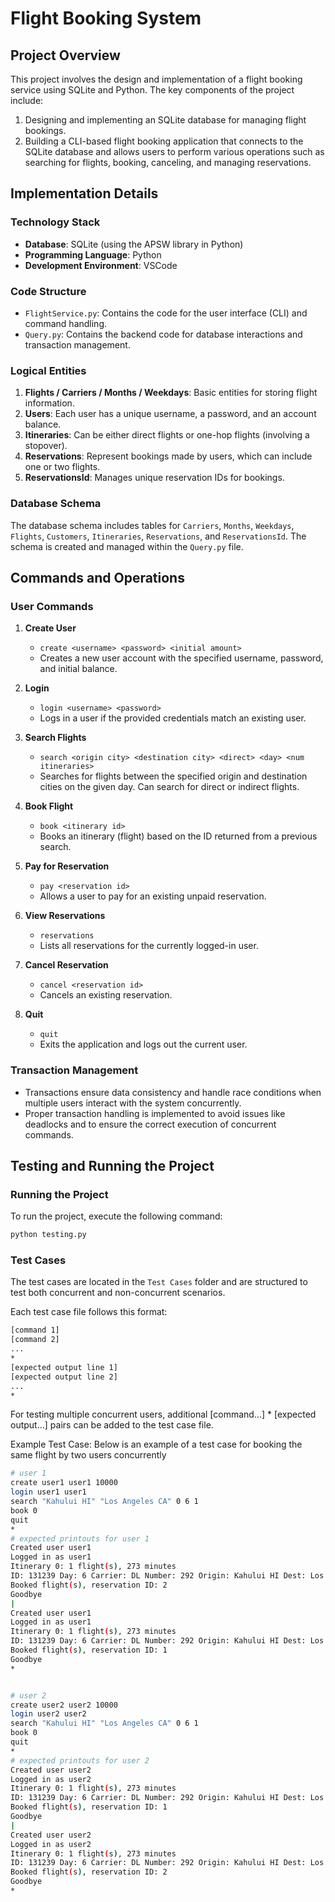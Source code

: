 # Flight Booking System

## Project Overview

This project involves the design and implementation of a flight booking service using SQLite and Python. The key components of the project include:

1. Designing and implementing an SQLite database for managing flight bookings.
2. Building a CLI-based flight booking application that connects to the SQLite database and allows users to perform various operations such as searching for flights, booking, canceling, and managing reservations.

## Implementation Details

### Technology Stack

- **Database**: SQLite (using the APSW library in Python)
- **Programming Language**: Python
- **Development Environment**: VSCode

### Code Structure

- `FlightService.py`: Contains the code for the user interface (CLI) and command handling.
- `Query.py`: Contains the backend code for database interactions and transaction management.

### Logical Entities

1. **Flights / Carriers / Months / Weekdays**: Basic entities for storing flight information.
2. **Users**: Each user has a unique username, a password, and an account balance.
3. **Itineraries**: Can be either direct flights or one-hop flights (involving a stopover).
4. **Reservations**: Represent bookings made by users, which can include one or two flights.
5. **ReservationsId**: Manages unique reservation IDs for bookings.

### Database Schema

The database schema includes tables for `Carriers`, `Months`, `Weekdays`, `Flights`, `Customers`, `Itineraries`, `Reservations`, and `ReservationsId`. The schema is created and managed within the `Query.py` file.

## Commands and Operations

### User Commands

1. **Create User**
   - `create <username> <password> <initial amount>`
   - Creates a new user account with the specified username, password, and initial balance.

2. **Login**
   - `login <username> <password>`
   - Logs in a user if the provided credentials match an existing user.

3. **Search Flights**
   - `search <origin city> <destination city> <direct> <day> <num itineraries>`
   - Searches for flights between the specified origin and destination cities on the given day. Can search for direct or indirect flights.

4. **Book Flight**
   - `book <itinerary id>`
   - Books an itinerary (flight) based on the ID returned from a previous search.

5. **Pay for Reservation**
   - `pay <reservation id>`
   - Allows a user to pay for an existing unpaid reservation.

6. **View Reservations**
   - `reservations`
   - Lists all reservations for the currently logged-in user.

7. **Cancel Reservation**
   - `cancel <reservation id>`
   - Cancels an existing reservation.

8. **Quit**
   - `quit`
   - Exits the application and logs out the current user.

### Transaction Management

- Transactions ensure data consistency and handle race conditions when multiple users interact with the system concurrently.
- Proper transaction handling is implemented to avoid issues like deadlocks and to ensure the correct execution of concurrent commands.

## Testing and Running the Project

### Running the Project

To run the project, execute the following command:
```sh
python testing.py
```

### Test Cases

The test cases are located in the `Test Cases` folder and are structured to test both concurrent and non-concurrent scenarios.

Each test case file follows this format:
```sh
[command 1]
[command 2]
...
*
[expected output line 1]
[expected output line 2]
...
*
```

For testing multiple concurrent users, additional [command...] * [expected output...] pairs can be added to the test case file.

Example Test Case:
Below is an example of a test case for booking the same flight by two users concurrently

```sh
# user 1
create user1 user1 10000
login user1 user1
search "Kahului HI" "Los Angeles CA" 0 6 1
book 0
quit
*
# expected printouts for user 1
Created user user1
Logged in as user1
Itinerary 0: 1 flight(s), 273 minutes
ID: 131239 Day: 6 Carrier: DL Number: 292 Origin: Kahului HI Dest: Los Angeles CA Duration: 273 Capacity: 14 Price: 689
Booked flight(s), reservation ID: 2
Goodbye
|
Created user user1
Logged in as user1
Itinerary 0: 1 flight(s), 273 minutes
ID: 131239 Day: 6 Carrier: DL Number: 292 Origin: Kahului HI Dest: Los Angeles CA Duration: 273 Capacity: 14 Price: 689
Booked flight(s), reservation ID: 1
Goodbye
*


# user 2
create user2 user2 10000
login user2 user2
search "Kahului HI" "Los Angeles CA" 0 6 1
book 0
quit
*
# expected printouts for user 2
Created user user2
Logged in as user2
Itinerary 0: 1 flight(s), 273 minutes
ID: 131239 Day: 6 Carrier: DL Number: 292 Origin: Kahului HI Dest: Los Angeles CA Duration: 273 Capacity: 14 Price: 689
Booked flight(s), reservation ID: 1
Goodbye
|
Created user user2
Logged in as user2
Itinerary 0: 1 flight(s), 273 minutes
ID: 131239 Day: 6 Carrier: DL Number: 292 Origin: Kahului HI Dest: Los Angeles CA Duration: 273 Capacity: 14 Price: 689
Booked flight(s), reservation ID: 2
Goodbye
*
```